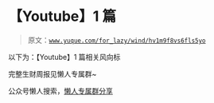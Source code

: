 # 【Youtube】1 篇

> 原文：[`www.yuque.com/for_lazy/wind/hv1m9f8vs6fls5yo`](https://www.yuque.com/for_lazy/wind/hv1m9f8vs6fls5yo)

以下为：【Youtube】1 篇相关风向标

完整生财周报见懒人专属群~

公众号懒人搜索，[懒人专属群分享](https://lazybook.fun/#/blog/group)